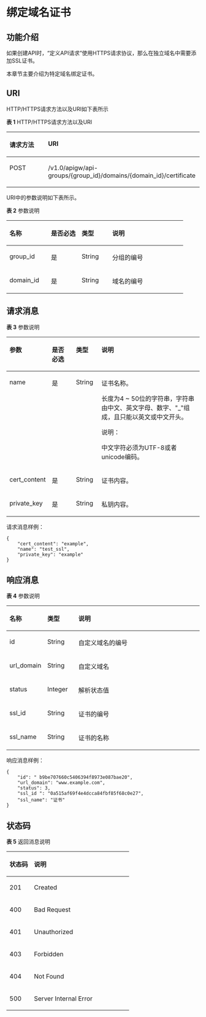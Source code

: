 # 绑定域名证书<a name="ZH-CN_TOPIC_0118924568"></a>

## 功能介绍<a name="section5819630194117"></a>

如果创建API时，“定义API请求”使用HTTPS请求协议，那么在独立域名中需要添加SSL证书。

本章节主要介绍为特定域名绑定证书。

## URI<a name="section881973019417"></a>

HTTP/HTTPS请求方法以及URI如下表所示

**表 1**  HTTP/HTTPS请求方法以及URI

<a name="table773935944313"></a>
<table><thead align="left"><tr id="row10739259144317"><th class="cellrowborder" valign="top" width="20%" id="mcps1.2.3.1.1"><p id="p442710812449"><a name="p442710812449"></a><a name="p442710812449"></a>请求方法</p>
</th>
<th class="cellrowborder" valign="top" width="80%" id="mcps1.2.3.1.2"><p id="p1642778124420"><a name="p1642778124420"></a><a name="p1642778124420"></a>URI</p>
</th>
</tr>
</thead>
<tbody><tr id="row17739559204316"><td class="cellrowborder" valign="top" width="20%" headers="mcps1.2.3.1.1 "><p id="p10427198164415"><a name="p10427198164415"></a><a name="p10427198164415"></a>POST</p>
</td>
<td class="cellrowborder" valign="top" width="80%" headers="mcps1.2.3.1.2 "><p id="p104271789444"><a name="p104271789444"></a><a name="p104271789444"></a>/v1.0/apigw/api-groups/{group_id}/domains/{domain_id}/certificate</p>
</td>
</tr>
</tbody>
</table>

URI中的参数说明如下表所示。

**表 2**  参数说明

<a name="table339495"></a>
<table><thead align="left"><tr id="row19182484"><th class="cellrowborder" valign="top" width="23.46765323467653%" id="mcps1.2.5.1.1"><p id="p10277368"><a name="p10277368"></a><a name="p10277368"></a>名称</p>
</th>
<th class="cellrowborder" valign="top" width="17.348265173482652%" id="mcps1.2.5.1.2"><p id="p27160509"><a name="p27160509"></a><a name="p27160509"></a>是否必选</p>
</th>
<th class="cellrowborder" valign="top" width="17.348265173482652%" id="mcps1.2.5.1.3"><p id="p52517643"><a name="p52517643"></a><a name="p52517643"></a>类型</p>
</th>
<th class="cellrowborder" valign="top" width="41.835816418358164%" id="mcps1.2.5.1.4"><p id="p26070665"><a name="p26070665"></a><a name="p26070665"></a>说明</p>
</th>
</tr>
</thead>
<tbody><tr id="row31349087"><td class="cellrowborder" valign="top" width="23.46765323467653%" headers="mcps1.2.5.1.1 "><p id="p56248118"><a name="p56248118"></a><a name="p56248118"></a>group_id</p>
</td>
<td class="cellrowborder" valign="top" width="17.348265173482652%" headers="mcps1.2.5.1.2 "><p id="p59803701"><a name="p59803701"></a><a name="p59803701"></a>是</p>
</td>
<td class="cellrowborder" valign="top" width="17.348265173482652%" headers="mcps1.2.5.1.3 "><p id="p12261637"><a name="p12261637"></a><a name="p12261637"></a>String</p>
</td>
<td class="cellrowborder" valign="top" width="41.835816418358164%" headers="mcps1.2.5.1.4 "><p id="p53668558"><a name="p53668558"></a><a name="p53668558"></a>分组的编号</p>
</td>
</tr>
<tr id="row67461856163611"><td class="cellrowborder" valign="top" width="23.46765323467653%" headers="mcps1.2.5.1.1 "><p id="p147479565365"><a name="p147479565365"></a><a name="p147479565365"></a>domain_id</p>
</td>
<td class="cellrowborder" valign="top" width="17.348265173482652%" headers="mcps1.2.5.1.2 "><p id="p153301010123713"><a name="p153301010123713"></a><a name="p153301010123713"></a>是</p>
</td>
<td class="cellrowborder" valign="top" width="17.348265173482652%" headers="mcps1.2.5.1.3 "><p id="p14330710143716"><a name="p14330710143716"></a><a name="p14330710143716"></a>String</p>
</td>
<td class="cellrowborder" valign="top" width="41.835816418358164%" headers="mcps1.2.5.1.4 "><p id="p9747195653615"><a name="p9747195653615"></a><a name="p9747195653615"></a>域名的编号</p>
</td>
</tr>
</tbody>
</table>

## 请求消息<a name="section1681914308419"></a>

**表 3**  参数说明

<a name="table2819133012418"></a>
<table><thead align="left"><tr id="row1879911301414"><th class="cellrowborder" valign="top" width="15.46154615461546%" id="mcps1.2.5.1.1"><p id="p19799163014416"><a name="p19799163014416"></a><a name="p19799163014416"></a>参数</p>
</th>
<th class="cellrowborder" valign="top" width="13.4013401340134%" id="mcps1.2.5.1.2"><p id="p17799930184111"><a name="p17799930184111"></a><a name="p17799930184111"></a>是否必选</p>
</th>
<th class="cellrowborder" valign="top" width="13.4013401340134%" id="mcps1.2.5.1.3"><p id="p0799930174117"><a name="p0799930174117"></a><a name="p0799930174117"></a>类型</p>
</th>
<th class="cellrowborder" valign="top" width="57.73577357735774%" id="mcps1.2.5.1.4"><p id="p1079953034114"><a name="p1079953034114"></a><a name="p1079953034114"></a>说明</p>
</th>
</tr>
</thead>
<tbody><tr id="row10799530204120"><td class="cellrowborder" valign="top" width="15.46154615461546%" headers="mcps1.2.5.1.1 "><p id="p177999309417"><a name="p177999309417"></a><a name="p177999309417"></a>name</p>
</td>
<td class="cellrowborder" valign="top" width="13.4013401340134%" headers="mcps1.2.5.1.2 "><p id="p4799153015411"><a name="p4799153015411"></a><a name="p4799153015411"></a>是</p>
</td>
<td class="cellrowborder" valign="top" width="13.4013401340134%" headers="mcps1.2.5.1.3 "><p id="p8799113094114"><a name="p8799113094114"></a><a name="p8799113094114"></a>String</p>
</td>
<td class="cellrowborder" valign="top" width="57.73577357735774%" headers="mcps1.2.5.1.4 "><p id="p948883074219"><a name="p948883074219"></a><a name="p948883074219"></a>证书名称。</p>
<p id="p1471110513547"><a name="p1471110513547"></a><a name="p1471110513547"></a>长度为4 ~ 50位的字符串，字符串由中文、英文字母、数字、"_"组成，且只能以英文或中文开头。</p>
<div class="note" id="note15331931175"><a name="note15331931175"></a><a name="note15331931175"></a><span class="notetitle"> 说明： </span><div class="notebody"><p id="p1833153875"><a name="p1833153875"></a><a name="p1833153875"></a>中文字符必须为UTF-8或者unicode编码。</p>
</div></div>
</td>
</tr>
<tr id="row3799123014411"><td class="cellrowborder" valign="top" width="15.46154615461546%" headers="mcps1.2.5.1.1 "><p id="p0799193019417"><a name="p0799193019417"></a><a name="p0799193019417"></a>cert_content</p>
</td>
<td class="cellrowborder" valign="top" width="13.4013401340134%" headers="mcps1.2.5.1.2 "><p id="p197994309418"><a name="p197994309418"></a><a name="p197994309418"></a>是</p>
</td>
<td class="cellrowborder" valign="top" width="13.4013401340134%" headers="mcps1.2.5.1.3 "><p id="p1779910304414"><a name="p1779910304414"></a><a name="p1779910304414"></a>String</p>
</td>
<td class="cellrowborder" valign="top" width="57.73577357735774%" headers="mcps1.2.5.1.4 "><p id="p579933024118"><a name="p579933024118"></a><a name="p579933024118"></a>证书内容。</p>
</td>
</tr>
<tr id="row13799330124117"><td class="cellrowborder" valign="top" width="15.46154615461546%" headers="mcps1.2.5.1.1 "><p id="p479983074111"><a name="p479983074111"></a><a name="p479983074111"></a>private_key</p>
</td>
<td class="cellrowborder" valign="top" width="13.4013401340134%" headers="mcps1.2.5.1.2 "><p id="p27991530114111"><a name="p27991530114111"></a><a name="p27991530114111"></a>是</p>
</td>
<td class="cellrowborder" valign="top" width="13.4013401340134%" headers="mcps1.2.5.1.3 "><p id="p2079910304412"><a name="p2079910304412"></a><a name="p2079910304412"></a>String</p>
</td>
<td class="cellrowborder" valign="top" width="57.73577357735774%" headers="mcps1.2.5.1.4 "><p id="p13799730104112"><a name="p13799730104112"></a><a name="p13799730104112"></a>私钥内容。</p>
</td>
</tr>
</tbody>
</table>

请求消息样例：

```
{
	"cert_content": "example",
	"name": "test_ssl",
	"private_key": "example"
}
```

## 响应消息<a name="section1583533015411"></a>

**表 4**  参数说明

<a name="table178351830144116"></a>
<table><thead align="left"><tr id="row14799153017414"><th class="cellrowborder" valign="top" width="18.18%" id="mcps1.2.4.1.1"><p id="p18799133011416"><a name="p18799133011416"></a><a name="p18799133011416"></a>名称</p>
</th>
<th class="cellrowborder" valign="top" width="16.16%" id="mcps1.2.4.1.2"><p id="p279903013414"><a name="p279903013414"></a><a name="p279903013414"></a>类型</p>
</th>
<th class="cellrowborder" valign="top" width="65.66%" id="mcps1.2.4.1.3"><p id="p679993010416"><a name="p679993010416"></a><a name="p679993010416"></a>说明</p>
</th>
</tr>
</thead>
<tbody><tr id="row3799113014417"><td class="cellrowborder" valign="top" width="18.18%" headers="mcps1.2.4.1.1 "><p id="p2799530194111"><a name="p2799530194111"></a><a name="p2799530194111"></a>id</p>
</td>
<td class="cellrowborder" valign="top" width="16.16%" headers="mcps1.2.4.1.2 "><p id="p37991530184114"><a name="p37991530184114"></a><a name="p37991530184114"></a>String</p>
</td>
<td class="cellrowborder" valign="top" width="65.66%" headers="mcps1.2.4.1.3 "><p id="p15799203014414"><a name="p15799203014414"></a><a name="p15799203014414"></a>自定义域名的编号</p>
</td>
</tr>
<tr id="row8799143015416"><td class="cellrowborder" valign="top" width="18.18%" headers="mcps1.2.4.1.1 "><p id="p9799103011416"><a name="p9799103011416"></a><a name="p9799103011416"></a>url_domain</p>
</td>
<td class="cellrowborder" valign="top" width="16.16%" headers="mcps1.2.4.1.2 "><p id="p479943064119"><a name="p479943064119"></a><a name="p479943064119"></a>String</p>
</td>
<td class="cellrowborder" valign="top" width="65.66%" headers="mcps1.2.4.1.3 "><p id="p1779913016410"><a name="p1779913016410"></a><a name="p1779913016410"></a>自定义域名</p>
</td>
</tr>
<tr id="row27991830124111"><td class="cellrowborder" valign="top" width="18.18%" headers="mcps1.2.4.1.1 "><p id="p47991130184118"><a name="p47991130184118"></a><a name="p47991130184118"></a>status</p>
</td>
<td class="cellrowborder" valign="top" width="16.16%" headers="mcps1.2.4.1.2 "><p id="p67991430114113"><a name="p67991430114113"></a><a name="p67991430114113"></a>Integer</p>
</td>
<td class="cellrowborder" valign="top" width="65.66%" headers="mcps1.2.4.1.3 "><p id="p1979915302419"><a name="p1979915302419"></a><a name="p1979915302419"></a>解析状态值</p>
</td>
</tr>
<tr id="row179913034114"><td class="cellrowborder" valign="top" width="18.18%" headers="mcps1.2.4.1.1 "><p id="p1179903094117"><a name="p1179903094117"></a><a name="p1179903094117"></a>ssl_id</p>
</td>
<td class="cellrowborder" valign="top" width="16.16%" headers="mcps1.2.4.1.2 "><p id="p1979993013416"><a name="p1979993013416"></a><a name="p1979993013416"></a>String</p>
</td>
<td class="cellrowborder" valign="top" width="65.66%" headers="mcps1.2.4.1.3 "><p id="p1679983012413"><a name="p1679983012413"></a><a name="p1679983012413"></a>证书的编号</p>
</td>
</tr>
<tr id="row17799730134117"><td class="cellrowborder" valign="top" width="18.18%" headers="mcps1.2.4.1.1 "><p id="p8799193015410"><a name="p8799193015410"></a><a name="p8799193015410"></a>ssl_name</p>
</td>
<td class="cellrowborder" valign="top" width="16.16%" headers="mcps1.2.4.1.2 "><p id="p6799430144112"><a name="p6799430144112"></a><a name="p6799430144112"></a>String</p>
</td>
<td class="cellrowborder" valign="top" width="65.66%" headers="mcps1.2.4.1.3 "><p id="p779903014419"><a name="p779903014419"></a><a name="p779903014419"></a>证书的名称</p>
</td>
</tr>
</tbody>
</table>

响应消息样例：

```
{
	"id": " b9be707660c5406394f8973e087bae20",
	"url_domain": "www.example.com",
	"status": 3,
	"ssl_id ": "0a515af69f4e4dcca84fbf85f68c0e27",
	"ssl_name": "证书"
}
```

## 状态码<a name="section2083573084114"></a>

**表 5**  返回消息说明

<a name="table1083533064119"></a>
<table><thead align="left"><tr id="row879916303414"><th class="cellrowborder" valign="top" width="20%" id="mcps1.2.3.1.1"><p id="p1979933014119"><a name="p1979933014119"></a><a name="p1979933014119"></a>状态码</p>
</th>
<th class="cellrowborder" valign="top" width="80%" id="mcps1.2.3.1.2"><p id="p9799153064112"><a name="p9799153064112"></a><a name="p9799153064112"></a>说明</p>
</th>
</tr>
</thead>
<tbody><tr id="row1179918309413"><td class="cellrowborder" valign="top" width="20%" headers="mcps1.2.3.1.1 "><p id="p0799163011418"><a name="p0799163011418"></a><a name="p0799163011418"></a>201</p>
</td>
<td class="cellrowborder" valign="top" width="80%" headers="mcps1.2.3.1.2 "><p id="p948803015424"><a name="p948803015424"></a><a name="p948803015424"></a>Created</p>
</td>
</tr>
<tr id="row0799133014117"><td class="cellrowborder" valign="top" width="20%" headers="mcps1.2.3.1.1 "><p id="p1179993034116"><a name="p1179993034116"></a><a name="p1179993034116"></a>400</p>
</td>
<td class="cellrowborder" valign="top" width="80%" headers="mcps1.2.3.1.2 "><p id="p164881130154211"><a name="p164881130154211"></a><a name="p164881130154211"></a>Bad Request</p>
</td>
</tr>
<tr id="row1879983011414"><td class="cellrowborder" valign="top" width="20%" headers="mcps1.2.3.1.1 "><p id="p15799230134110"><a name="p15799230134110"></a><a name="p15799230134110"></a>401</p>
</td>
<td class="cellrowborder" valign="top" width="80%" headers="mcps1.2.3.1.2 "><p id="p1848810308429"><a name="p1848810308429"></a><a name="p1848810308429"></a>Unauthorized</p>
</td>
</tr>
<tr id="row8799143014412"><td class="cellrowborder" valign="top" width="20%" headers="mcps1.2.3.1.1 "><p id="p19799630144115"><a name="p19799630144115"></a><a name="p19799630144115"></a>403</p>
</td>
<td class="cellrowborder" valign="top" width="80%" headers="mcps1.2.3.1.2 "><p id="p10488193018426"><a name="p10488193018426"></a><a name="p10488193018426"></a>Forbidden</p>
</td>
</tr>
<tr id="row2799113015413"><td class="cellrowborder" valign="top" width="20%" headers="mcps1.2.3.1.1 "><p id="p167991530204113"><a name="p167991530204113"></a><a name="p167991530204113"></a>404</p>
</td>
<td class="cellrowborder" valign="top" width="80%" headers="mcps1.2.3.1.2 "><p id="p4488103094212"><a name="p4488103094212"></a><a name="p4488103094212"></a>Not Found</p>
</td>
</tr>
<tr id="row67991330154113"><td class="cellrowborder" valign="top" width="20%" headers="mcps1.2.3.1.1 "><p id="p57999309411"><a name="p57999309411"></a><a name="p57999309411"></a>500</p>
</td>
<td class="cellrowborder" valign="top" width="80%" headers="mcps1.2.3.1.2 "><p id="p048813014216"><a name="p048813014216"></a><a name="p048813014216"></a>Server Internal Error</p>
</td>
</tr>
</tbody>
</table>

